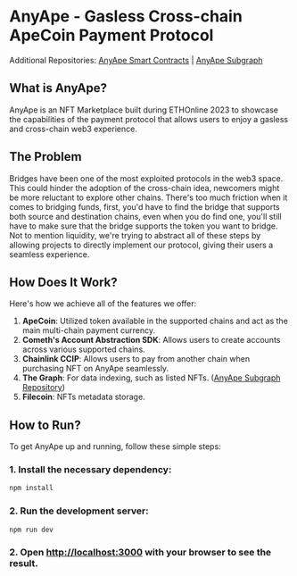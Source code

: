 # AnyApe - Gasless Cross-chain ApeCoin Payment Protocol

Additional Repositories: [AnyApe Smart Contracts](https://github.com/Nava-Labs/any-ape-contracts) | [AnyApe Subgraph](https://github.com/Nava-Labs/any-ape-subgraph)

## What is AnyApe?
AnyApe is an NFT Marketplace built during ETHOnline 2023 to showcase the capabilities of the payment protocol that allows users to enjoy a gasless and cross-chain web3 experience.

## The Problem
Bridges have been one of the most exploited protocols in the web3 space. This could hinder the adoption of the cross-chain idea, newcomers might be more reluctant to explore other chains. There's too much friction when it comes to bridging funds, first, you'd have to find the bridge that supports both source and destination chains, even when you do find one, you'll still have to make sure that the bridge supports the token you want to bridge. Not to mention liquidity, we're trying to abstract all of these steps by allowing projects to directly implement our protocol, giving their users a seamless experience.

## How Does It Work?
Here's how we achieve all of the features we offer:
1. **ApeCoin**: Utilized token available in the supported chains and act as the main multi-chain payment currency.
2. **Cometh's Account Abstraction SDK**: Allows users to create accounts across various supported chains. 
3. **Chainlink CCIP**: Allows users to pay from another chain when purchasing NFT on AnyApe seamlessly.
4. **The Graph**: For data indexing, such as listed NFTs. ([AnyApe Subgraph Repository](https://github.com/Nava-Labs/any-ape-subgraph))
5. **Filecoin**: NFTs metadata storage.

## How to Run?
To get AnyApe up and running, follow these simple steps:

### 1. Install the necessary dependency:

```bash
npm install
```

### 2. Run the development server:
```bash
npm run dev
```

### 2. Open [http://localhost:3000](http://localhost:3000) with your browser to see the result.
